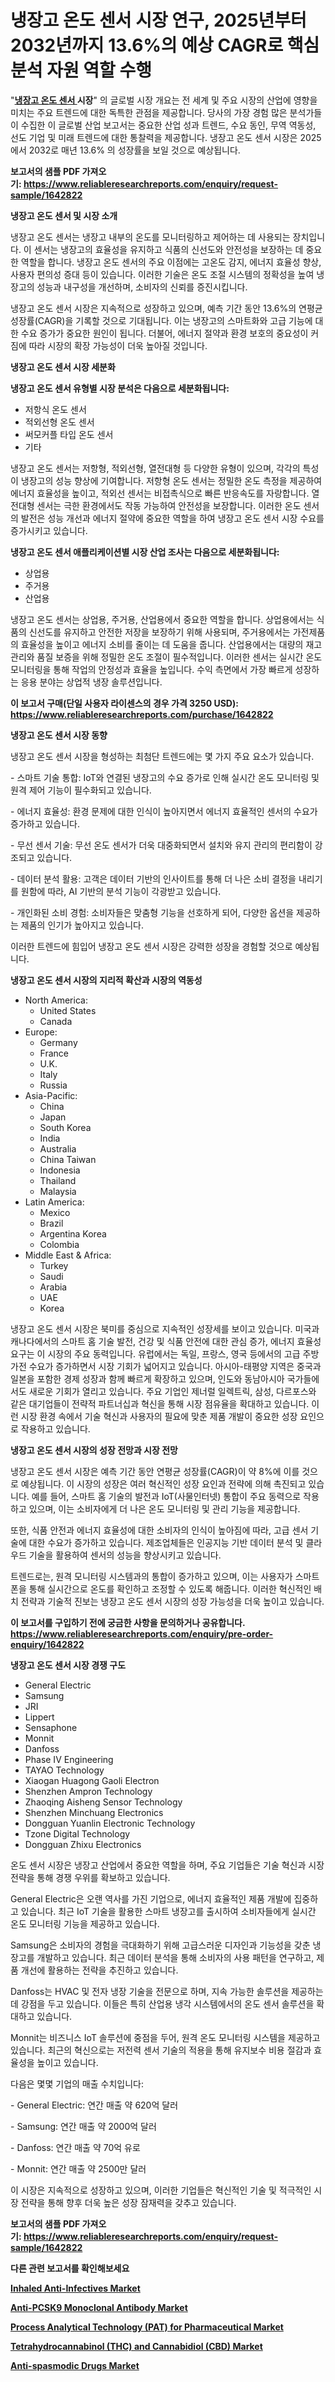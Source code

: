 <p><h1>냉장고 온도 센서 시장 연구, 2025년부터 2032년까지 13.6%의 예상 CAGR로 핵심 분석 자원 역할 수행</h1></p><p>"<strong><a href="https://www.reliableresearchreports.com/refrigerator-temperature-sensors-market-r1642822?utm_campaign=105&utm_medium=7&utm_source=Github&utm_content=ia&utm_term=09032025&utm_id=refrigerator-temperature-sensors">냉장고 온도 센서&nbsp;</a></strong><strong>시장</strong>" 의 글로벌 시장 개요는 전 세계 및 주요 시장의 산업에 영향을 미치는 주요 트렌드에 대한 독특한 관점을 제공합니다. 당사의 가장 경험 많은 분석가들이 수집한 이 글로벌 산업 보고서는 중요한 산업 성과 트렌드, 수요 동인, 무역 역동성, 선도 기업 및 미래 트렌드에 대한 통찰력을 제공합니다. 냉장고 온도 센서 시장은 2025에서 2032로 매년 13.6% 의 성장률을 보일 것으로 예상됩니다.&nbsp;</p>
<p><strong>보고서의 샘플 PDF 가져오기:&nbsp;<a href="https://www.reliableresearchreports.com/enquiry/request-sample/1642822?utm_campaign=105&utm_medium=7&utm_source=Github&utm_content=ia&utm_term=09032025&utm_id=refrigerator-temperature-sensors">https://www.reliableresearchreports.com/enquiry/request-sample/1642822</a></strong></p>
<p><strong>냉장고 온도 센서 및 시장 소개</strong></p>
<p><p>냉장고 온도 센서는 냉장고 내부의 온도를 모니터링하고 제어하는 데 사용되는 장치입니다. 이 센서는 냉장고의 효율성을 유지하고 식품의 신선도와 안전성을 보장하는 데 중요한 역할을 합니다. 냉장고 온도 센서의 주요 이점에는 고온도 감지, 에너지 효율성 향상, 사용자 편의성 증대 등이 있습니다. 이러한 기술은 온도 조절 시스템의 정확성을 높여 냉장고의 성능과 내구성을 개선하며, 소비자의 신뢰를 증진시킵니다. </p><p>냉장고 온도 센서 시장은 지속적으로 성장하고 있으며,  예측 기간 동안 13.6%의 연평균 성장률(CAGR)을 기록할 것으로 기대됩니다. 이는 냉장고의 스마트화와 고급 기능에 대한 수요 증가가 중요한 원인이 됩니다. 더불어, 에너지 절약과 환경 보호의 중요성이 커짐에 따라 시장의 확장 가능성이 더욱 높아질 것입니다.</p></p>
<p><strong>냉장고 온도 센서 시장 세분화</strong></p>
<p><strong>냉장고 온도 센서 유형별 시장 분석은 다음으로 세분화됩니다:</strong></p>
<p><ul><li>저항식 온도 센서</li><li>적외선형 온도 센서</li><li>써모커플 타입 온도 센서</li><li>기타</li></ul></p>
<p><p>냉장고 온도 센서는 저항형, 적외선형, 열전대형 등 다양한 유형이 있으며, 각각의 특성이 냉장고의 성능 향상에 기여합니다. 저항형 온도 센서는 정밀한 온도 측정을 제공하여 에너지 효율성을 높이고, 적외선 센서는 비접촉식으로 빠른 반응속도를 자랑합니다. 열전대형 센서는 극한 환경에서도 작동 가능하여 안전성을 보장합니다. 이러한 온도 센서의 발전은 성능 개선과 에너지 절약에 중요한 역할을 하여 냉장고 온도 센서 시장 수요를 증가시키고 있습니다.</p></p>
<p><strong>냉장고 온도 센서 애플리케이션별 시장 산업 조사는 다음으로 세분화됩니다:</strong></p>
<p><ul><li>상업용</li><li>주거용</li><li>산업용</li></ul></p>
<p><p>냉장고 온도 센서는 상업용, 주거용, 산업용에서 중요한 역할을 합니다. 상업용에서는 식품의 신선도를 유지하고 안전한 저장을 보장하기 위해 사용되며, 주거용에서는 가전제품의 효율성을 높이고 에너지 소비를 줄이는 데 도움을 줍니다. 산업용에서는 대량의 재고 관리와 품질 보증을 위해 정밀한 온도 조절이 필수적입니다. 이러한 센서는 실시간 온도 모니터링을 통해 작업의 안정성과 효율을 높입니다. 수익 측면에서 가장 빠르게 성장하는 응용 분야는 상업적 냉장 솔루션입니다.</p></p>
<p><strong>이 보고서 구매(단일 사용자 라이센스의 경우 가격 3250 USD): <a href="https://www.reliableresearchreports.com/purchase/1642822?utm_campaign=105&utm_medium=7&utm_source=Github&utm_content=ia&utm_term=09032025&utm_id=refrigerator-temperature-sensors">https://www.reliableresearchreports.com/purchase/1642822</a></strong></p>
<p><strong>냉장고 온도 센서 시장 동향</strong></p>
<p><p>냉장고 온도 센서 시장을 형성하는 최첨단 트렌드에는 몇 가지 주요 요소가 있습니다.</p><p>- 스마트 기술 통합: IoT와 연결된 냉장고의 수요 증가로 인해 실시간 온도 모니터링 및 원격 제어 기능이 필수화되고 있습니다.</p><p>- 에너지 효율성: 환경 문제에 대한 인식이 높아지면서 에너지 효율적인 센서의 수요가 증가하고 있습니다.</p><p>- 무선 센서 기술: 무선 온도 센서가 더욱 대중화되면서 설치와 유지 관리의 편리함이 강조되고 있습니다.</p><p>- 데이터 분석 활용: 고객은 데이터 기반의 인사이트를 통해 더 나은 소비 결정을 내리기를 원함에 따라, AI 기반의 분석 기능이 각광받고 있습니다.</p><p>- 개인화된 소비 경험: 소비자들은 맞춤형 기능을 선호하게 되어, 다양한 옵션을 제공하는 제품의 인기가 높아지고 있습니다.</p><p>이러한 트렌드에 힘입어 냉장고 온도 센서 시장은 강력한 성장을 경험할 것으로 예상됩니다.</p></p>
<p><strong>냉장고 온도 센서 시장의 지리적 확산과 시장의 역동성</strong></p>
<p><ul>
    <li>
        North America:
        <ul>
            <li>United States</li>
            <li>Canada</li>
        </ul>
    </li>
    <li>
        Europe:
        <ul>
            <li>Germany</li>
            <li>France</li>
            <li>U.K.</li>
            <li>Italy</li>
            <li>Russia</li>
        </ul>
    </li>
    <li>
        Asia-Pacific:
        <ul>
            <li>China</li>
            <li>Japan</li>
            <li>South Korea</li>
            <li>India</li>
            <li>Australia</li>
            <li>China Taiwan</li>
            <li>Indonesia</li>
            <li>Thailand</li>
            <li>Malaysia</li>
        </ul>
    </li>
    <li>
        Latin America:
        <ul>
            <li>Mexico</li>
            <li>Brazil</li>
            <li>Argentina Korea</li>
            <li>Colombia</li>
        </ul>
    </li>
    <li>
        Middle East & Africa:
        <ul>
            <li>Turkey</li>
            <li>Saudi</li>
            <li>Arabia</li>
            <li>UAE</li>
            <li>Korea</li>
        </ul>
    </li>
    </ul></p>
<p><p>냉장고 온도 센서 시장은 북미를 중심으로 지속적인 성장세를 보이고 있습니다. 미국과 캐나다에서의 스마트 홈 기술 발전, 건강 및 식품 안전에 대한 관심 증가, 에너지 효율성 요구는 이 시장의 주요 동력입니다. 유럽에서는 독일, 프랑스, 영국 등에서의 고급 주방 가전 수요가 증가하면서 시장 기회가 넓어지고 있습니다. 아시아-태평양 지역은 중국과 일본을 포함한 경제 성장과 함께 빠르게 확장하고 있으며, 인도와 동남아시아 국가들에서도 새로운 기회가 열리고 있습니다. 주요 기업인 제너럴 일렉트릭, 삼성, 다르포스와 같은 대기업들이 전략적 파트너십과 혁신을 통해 시장 점유율을 확대하고 있습니다. 이런 시장 환경 속에서 기술 혁신과 사용자의 필요에 맞춘 제품 개발이 중요한 성장 요인으로 작용하고 있습니다.</p></p>
<p><strong>냉장고 온도 센서 시장의 성장 전망과 시장 전망</strong></p>
<p><p>냉장고 온도 센서 시장은 예측 기간 동안 연평균 성장률(CAGR)이 약 8%에 이를 것으로 예상됩니다. 이 시장의 성장은 여러 혁신적인 성장 요인과 전략에 의해 촉진되고 있습니다. 예를 들어, 스마트 홈 기술의 발전과 IoT(사물인터넷) 통합이 주요 동력으로 작용하고 있으며, 이는 소비자에게 더 나은 온도 모니터링 및 관리 기능을 제공합니다. </p><p>또한, 식품 안전과 에너지 효율성에 대한 소비자의 인식이 높아짐에 따라, 고급 센서 기술에 대한 수요가 증가하고 있습니다. 제조업체들은 인공지능 기반 데이터 분석 및 클라우드 기술을 활용하여 센서의 성능을 향상시키고 있습니다. </p><p>트렌드로는, 원격 모니터링 시스템과의 통합이 증가하고 있으며, 이는 사용자가 스마트폰을 통해 실시간으로 온도를 확인하고 조정할 수 있도록 해줍니다. 이러한 혁신적인 배치 전략과 기술적 진보는 냉장고 온도 센서 시장의 성장 가능성을 더욱 높이고 있습니다.</p></p>
<p><strong>이 보고서를 구입하기 전에 궁금한 사항을 문의하거나 공유합니다. <a href="https://www.reliableresearchreports.com/enquiry/pre-order-enquiry/1642822?utm_campaign=105&utm_medium=7&utm_source=Github&utm_content=ia&utm_term=09032025&utm_id=refrigerator-temperature-sensors">https://www.reliableresearchreports.com/enquiry/pre-order-enquiry/1642822</a></strong></p>
<p><strong>냉장고 온도 센서 시장 경쟁 구도</strong></p>
<p><ul><li>General Electric</li><li>Samsung</li><li>JRI</li><li>Lippert</li><li>Sensaphone</li><li>Monnit</li><li>Danfoss</li><li>Phase IV Engineering</li><li>TAYAO Technology</li><li>Xiaogan Huagong Gaoli Electron</li><li>Shenzhen Ampron Technology</li><li>Zhaoqing Aisheng Sensor Technology</li><li>Shenzhen Minchuang Electronics</li><li>Dongguan Yuanlin Electronic Technology</li><li>Tzone Digital Technology</li><li>Dongguan Zhixu Electronics</li></ul></p>
<p><p>온도 센서 시장은 냉장고 산업에서 중요한 역할을 하며, 주요 기업들은 기술 혁신과 시장 전략을 통해 경쟁 우위를 확보하고 있습니다. </p><p>General Electric은 오랜 역사를 가진 기업으로, 에너지 효율적인 제품 개발에 집중하고 있습니다. 최근 IoT 기술을 활용한 스마트 냉장고를 출시하여 소비자들에게 실시간 온도 모니터링 기능을 제공하고 있습니다.</p><p>Samsung은 소비자의 경험을 극대화하기 위해 고급스러운 디자인과 기능성을 갖춘 냉장고를 개발하고 있습니다. 최근 데이터 분석을 통해 소비자의 사용 패턴을 연구하고, 제품 개선에 활용하는 전략을 추진하고 있습니다.</p><p>Danfoss는 HVAC 및 전자 냉장 기술을 전문으로 하며, 지속 가능한 솔루션을 제공하는 데 강점을 두고 있습니다. 이들은 특히 산업용 냉각 시스템에서의 온도 센서 솔루션을 확대하고 있습니다.</p><p>Monnit는 비즈니스 IoT 솔루션에 중점을 두어, 원격 온도 모니터링 시스템을 제공하고 있습니다. 최근의 혁신으로는 저전력 센서 기술의 적용을 통해 유지보수 비용 절감과 효율성을 높이고 있습니다.</p><p>다음은 몇몇 기업의 매출 수치입니다:</p><p>- General Electric: 연간 매출 약 620억 달러</p><p>- Samsung: 연간 매출 약 2000억 달러</p><p>- Danfoss: 연간 매출 약 70억 유로</p><p>- Monnit: 연간 매출 약 2500만 달러</p><p>이 시장은 지속적으로 성장하고 있으며, 이러한 기업들은 혁신적인 기술 및 적극적인 시장 전략을 통해 향후 더욱 높은 성장 잠재력을 갖추고 있습니다.</p></p>
<p><strong>보고서의 샘플 PDF 가져오기:&nbsp;<a href="https://www.reliableresearchreports.com/enquiry/request-sample/1642822?utm_campaign=105&utm_medium=7&utm_source=Github&utm_content=ia&utm_term=09032025&utm_id=refrigerator-temperature-sensors">https://www.reliableresearchreports.com/enquiry/request-sample/1642822</a></strong></p>
<p><strong></strong></p>
<p><strong></strong></p>
<p><strong></strong></p>
<p><strong></strong></p>
<p><strong>다른 관련 보고서를 확인해보세요</strong></p>
<p><strong><p><a href="https://github.com/lillybosakoi/Market-Research-Report-List-1/blob/main/inhaled-anti-infectives-market.md?utm_campaign=105&utm_medium=7&utm_source=Github&utm_content=ia&utm_term=09032025&utm_id=refrigerator-temperature-sensors">Inhaled Anti-Infectives Market</a></p><p><a href="https://github.com/lalolatiot/Market-Research-Report-List-1/blob/main/anti-pcsk9-monoclonal-antibody-market.md?utm_campaign=105&utm_medium=7&utm_source=Github&utm_content=ia&utm_term=09032025&utm_id=refrigerator-temperature-sensors">Anti-PCSK9 Monoclonal Antibody Market</a></p><p><a href="https://github.com/zurubting/Market-Research-Report-List-1/blob/main/process-analytical-technology-pat-for-pharmaceutical-market.md?utm_campaign=105&utm_medium=7&utm_source=Github&utm_content=ia&utm_term=09032025&utm_id=refrigerator-temperature-sensors">Process Analytical Technology (PAT) for Pharmaceutical Market</a></p><p><a href="https://github.com/joshuagarcia509/Market-Research-Report-List-1/blob/main/tetrahydrocannabinol-thc-and-cannabidiol-cbd-market.md?utm_campaign=105&utm_medium=7&utm_source=Github&utm_content=ia&utm_term=09032025&utm_id=refrigerator-temperature-sensors">Tetrahydrocannabinol (THC) and Cannabidiol (CBD) Market</a></p><p><a href="https://github.com/duscarajlha/Market-Research-Report-List-1/blob/main/anti-spasmodic-drugs-market.md?utm_campaign=105&utm_medium=7&utm_source=Github&utm_content=ia&utm_term=09032025&utm_id=refrigerator-temperature-sensors">Anti-spasmodic Drugs Market</a></p></strong></p>
<p></p>